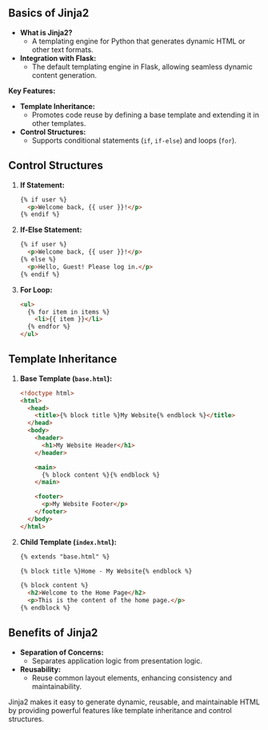 ## Basics of Jinja2
- **What is Jinja2?**
  - A templating engine for Python that generates dynamic HTML or other text formats.
- **Integration with Flask:**
  - The default templating engine in Flask, allowing seamless dynamic content generation.

**Key Features:**
- **Template Inheritance:**
  - Promotes code reuse by defining a base template and extending it in other templates.
- **Control Structures:**
  - Supports conditional statements (`if`, `if-else`) and loops (`for`).

## Control Structures

1. **If Statement:**
   ```html
   {% if user %}
     <p>Welcome back, {{ user }}!</p>
   {% endif %}
   ```

2. **If-Else Statement:**
   ```html
   {% if user %}
     <p>Welcome back, {{ user }}!</p>
   {% else %}
     <p>Hello, Guest! Please log in.</p>
   {% endif %}
   ```

3. **For Loop:**
   ```html
   <ul>
     {% for item in items %}
       <li>{{ item }}</li>
     {% endfor %}
   </ul>
   ```

## Template Inheritance

1. **Base Template (`base.html`):**
   ```html
   <!doctype html>
   <html>
     <head>
       <title>{% block title %}My Website{% endblock %}</title>
     </head>
     <body>
       <header>
         <h1>My Website Header</h1>
       </header>

       <main>
         {% block content %}{% endblock %}
       </main>

       <footer>
         <p>My Website Footer</p>
       </footer>
     </body>
   </html>
   ```

2. **Child Template (`index.html`):**
   ```html
   {% extends "base.html" %}

   {% block title %}Home - My Website{% endblock %}

   {% block content %}
     <h2>Welcome to the Home Page</h2>
     <p>This is the content of the home page.</p>
   {% endblock %}
   ```

## Benefits of Jinja2
- **Separation of Concerns:**
  - Separates application logic from presentation logic.
- **Reusability:**
  - Reuse common layout elements, enhancing consistency and maintainability.

Jinja2 makes it easy to generate dynamic, reusable, and maintainable HTML by providing powerful features like template inheritance and control structures.